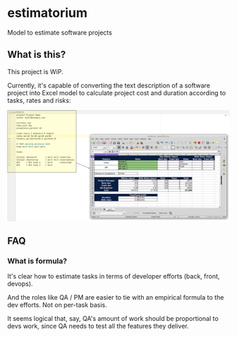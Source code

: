 # estimatorium
Model to estimate software projects

## What is this?

This project is WiP. 

Currently, it's capable of converting the text description of a software project into Excel model to calculate project cost and duration according to tasks, rates and risks:

![what is it?](img.png)

## FAQ

### What is formula?

It's clear how to estimate tasks in terms of developer efforts (back, front, devops).

And the roles like QA / PM are easier to tie with an empirical formula to the dev efforts. Not on per-task basis.

It seems logical that, say, QA's amount of work should be proportional to devs work, since QA needs to test all the features they deliver.
